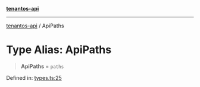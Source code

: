 [**tenantos-api**](../README.md)

***

[tenantos-api](../globals.md) / ApiPaths

# Type Alias: ApiPaths

> **ApiPaths** = `paths`

Defined in: [types.ts:25](https://github.com/shadmanZero/tenantos-api/blob/fe61944d7cb3ee6cc3061a8309e45287291cb501/src/types.ts#L25)
